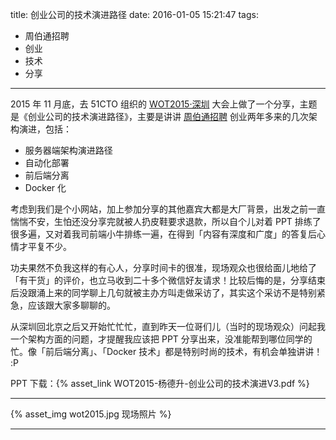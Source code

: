 title: 创业公司的技术演进路径
date: 2016-01-05 15:21:47
tags:

- 周伯通招聘
- 创业
- 技术
- 分享

---

2015 年 11 月底，去 51CTO 组织的 [WOT2015·深圳](http://wot.51cto.com/2015bigdata/) 大会上做了一个分享，主题是《创业公司的技术演进路径》，主要是讲讲 [周伯通招聘](http://www.jobtong.com) 创业两年多来的几次架构演进，包括：

- 服务器端架构演进路径
- 自动化部署
- 前后端分离
- Docker 化

考虑到我们是个小网站，加上参加分享的其他嘉宾大都是大厂背景，出发之前一直惴惴不安，生怕还没分享完就被人扔皮鞋要求退款，所以自个儿对着 PPT 排练了很多遍，又对着我司前端小牛排练一遍，在得到「内容有深度和广度」的答复后心情才平复不少。

功夫果然不负我这样的有心人，分享时间卡的很准，现场观众也很给面儿地给了「有干货」的评价，也立马收到二十多个微信好友请求！比较后悔的是，分享结束后没跟涌上来的同学聊上几句就被主办方叫走做采访了，其实这个采访不是特别紧急，应该跟大家多聊聊的。

从深圳回北京之后又开始忙忙忙，直到昨天一位哥们儿（当时的现场观众）问起我一个架构方面的问题，才提醒我应该把 PPT 分享出来，没准能帮到哪位同学的忙。像「前后端分离」、「Docker 技术」都是特别时尚的技术，有机会单独讲讲！ :P

PPT 下载：{% asset_link WOT2015-杨德升-创业公司的技术演进V3.pdf %}

---

{% asset_img wot2015.jpg 现场照片 %}

---
